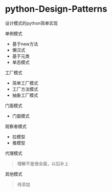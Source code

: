 # python-Design-Patterns
设计模式的python简单实现

单例模式
* 基于new方法
* 懒汉式
* 基于元类
* 单态模式

工厂模式
* 简单工厂模式
* 工厂方法模式
* 抽象工厂模式

门面模式
* 门面模式

观察者模式
* 拉模型
* 推模型

代理模式
>理解不是很全面，以后补上

其他模式
>待添加